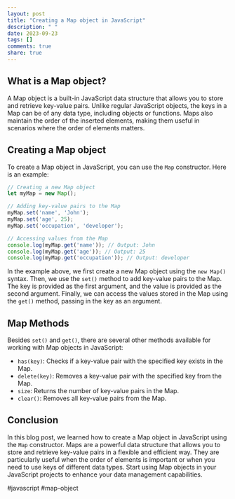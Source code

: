 ```yaml
---
layout: post
title: "Creating a Map object in JavaScript"
description: " "
date: 2023-09-23
tags: []
comments: true
share: true
---
```


## What is a Map object?

A Map object is a built-in JavaScript data structure that allows you to store and retrieve key-value pairs. Unlike regular JavaScript objects, the keys in a Map can be of any data type, including objects or functions. Maps also maintain the order of the inserted elements, making them useful in scenarios where the order of elements matters.

## Creating a Map object

To create a Map object in JavaScript, you can use the `Map` constructor. Here is an example:

```javascript
// Creating a new Map object
let myMap = new Map();

// Adding key-value pairs to the Map
myMap.set('name', 'John');
myMap.set('age', 25);
myMap.set('occupation', 'developer');

// Accessing values from the Map
console.log(myMap.get('name')); // Output: John
console.log(myMap.get('age')); // Output: 25
console.log(myMap.get('occupation')); // Output: developer
```

In the example above, we first create a new Map object using the `new Map()` syntax. Then, we use the `set()` method to add key-value pairs to the Map. The key is provided as the first argument, and the value is provided as the second argument. Finally, we can access the values stored in the Map using the `get()` method, passing in the key as an argument.

## Map Methods

Besides `set()` and `get()`, there are several other methods available for working with Map objects in JavaScript:

- `has(key)`: Checks if a key-value pair with the specified key exists in the Map.
- `delete(key)`: Removes a key-value pair with the specified key from the Map.
- `size`: Returns the number of key-value pairs in the Map.
- `clear()`: Removes all key-value pairs from the Map.

## Conclusion

In this blog post, we learned how to create a Map object in JavaScript using the `Map` constructor. Maps are a powerful data structure that allows you to store and retrieve key-value pairs in a flexible and efficient way. They are particularly useful when the order of elements is important or when you need to use keys of different data types. Start using Map objects in your JavaScript projects to enhance your data management capabilities.

#javascript #map-object